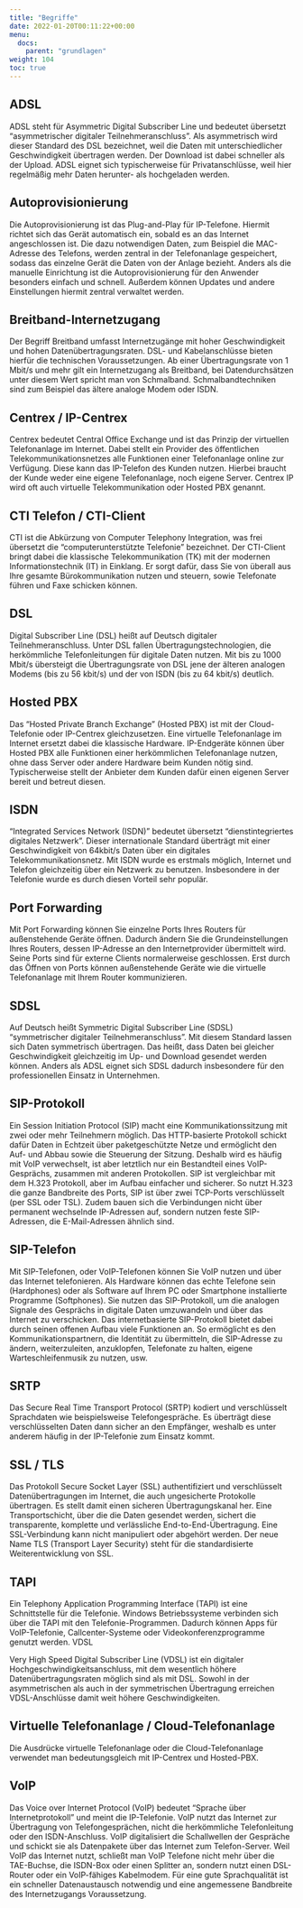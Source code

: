 ```yaml
---
title: "Begriffe"
date: 2022-01-20T00:11:22+00:00
menu:
  docs:
    parent: "grundlagen"
weight: 104
toc: true
---
```


## ADSL

ADSL steht für Asymmetric Digital Subscriber Line und bedeutet übersetzt “asymmetrischer digitaler Teilnehmeranschluss”. Als asymmetrisch wird dieser Standard des DSL bezeichnet, weil die Daten mit unterschiedlicher Geschwindigkeit übertragen werden. Der Download ist dabei schneller als der Upload. ADSL eignet sich typischerweise für Privatanschlüsse, weil hier regelmäßig mehr Daten herunter- als hochgeladen werden.

## Autoprovisionierung

Die Autoprovisionierung ist das Plug-and-Play für IP-Telefone. Hiermit richtet sich das Gerät automatisch ein, sobald es an das Internet angeschlossen ist. Die dazu notwendigen Daten, zum Beispiel die MAC-Adresse des Telefons, werden zentral in der Telefonanlage gespeichert, sodass das einzelne Gerät die Daten von der Anlage bezieht. Anders als die manuelle Einrichtung ist die Autoprovisionierung für den Anwender besonders einfach und schnell. Außerdem können Updates und andere Einstellungen hiermit zentral verwaltet werden.

## Breitband-Internetzugang

Der Begriff Breitband umfasst Internetzugänge mit hoher Geschwindigkeit und hohen Datenübertragungsraten. DSL- und Kabelanschlüsse bieten hierfür die technischen Voraussetzungen. Ab einer Übertragungsrate von 1 Mbit/s und mehr gilt ein Internetzugang als Breitband, bei Datendurchsätzen unter diesem Wert spricht man von Schmalband. Schmalbandtechniken sind zum Beispiel das ältere analoge Modem oder ISDN.

## Centrex / IP-Centrex

Centrex bedeutet Central Office Exchange und ist das Prinzip der virtuellen Telefonanlage im Internet. Dabei stellt ein Provider des öffentlichen Telekommunikationsnetzes alle Funktionen einer Telefonanlage online zur Verfügung. Diese kann das IP-Telefon des Kunden nutzen. Hierbei braucht der Kunde weder eine eigene Telefonanlage, noch eigene Server. Centrex IP wird oft auch virtuelle Telekommunikation oder Hosted PBX genannt.

## CTI Telefon / CTI-Client

CTI ist die Abkürzung von Computer Telephony Integration, was frei übersetzt die “computerunterstützte Telefonie” bezeichnet. Der CTI-Client bringt dabei die klassische Telekommunikation (TK) mit der modernen Informationstechnik (IT) in Einklang. Er sorgt dafür, dass Sie von überall aus Ihre gesamte Bürokommunikation nutzen und steuern, sowie Telefonate führen und Faxe schicken können.

## DSL

Digital Subscriber Line (DSL) heißt auf Deutsch digitaler Teilnehmeranschluss. Unter DSL fallen Übertragungstechnologien, die herkömmliche Telefonleitungen für digitale Daten nutzen. Mit bis zu 1000 Mbit/s übersteigt die Übertragungsrate von DSL jene der älteren analogen Modems (bis zu 56 kbit/s) und der von ISDN (bis zu 64 kbit/s) deutlich.

## Hosted PBX

Das “Hosted Private Branch Exchange” (Hosted PBX) ist mit der Cloud-Telefonie oder IP-Centrex gleichzusetzen. Eine virtuelle Telefonanlage im Internet ersetzt dabei die klassische Hardware. IP-Endgeräte können über Hosted PBX alle Funktionen einer herkömmlichen Telefonanlage nutzen, ohne dass Server oder andere Hardware beim Kunden nötig sind. Typischerweise stellt der Anbieter dem Kunden dafür einen eigenen Server bereit und betreut diesen.

## ISDN

“Integrated Services Network (ISDN)” bedeutet übersetzt “dienstintegriertes digitales Netzwerk”. Dieser internationale Standard überträgt mit einer Geschwindigkeit von 64kbit/s Daten über ein digitales Telekommunikationsnetz. Mit ISDN wurde es erstmals möglich, Internet und Telefon gleichzeitig über ein Netzwerk zu benutzen. Insbesondere in der Telefonie wurde es durch diesen Vorteil sehr populär.

## Port Forwarding

Mit Port Forwarding können Sie einzelne Ports Ihres Routers für außenstehende Geräte öffnen. Dadurch ändern Sie die Grundeinstellungen Ihres Routers, dessen IP-Adresse an den Internetprovider übermittelt wird. Seine Ports sind für externe Clients normalerweise geschlossen. Erst durch das Öffnen von Ports können außenstehende Geräte wie die virtuelle Telefonanlage mit Ihrem Router kommunizieren.

## SDSL

Auf Deutsch heißt Symmetric Digital Subscriber Line (SDSL) “symmetrischer digitaler Teilnehmeranschluss”. Mit diesem Standard lassen sich Daten symmetrisch übertragen. Das heißt, dass Daten bei gleicher Geschwindigkeit gleichzeitig im Up- und Download gesendet werden können. Anders als ADSL eignet sich SDSL dadurch insbesondere für den professionellen Einsatz in Unternehmen.

## SIP-Protokoll

Ein Session Initiation Protocol (SIP) macht eine Kommunikationssitzung mit zwei oder mehr Teilnehmern möglich. Das HTTP-basierte Protokoll schickt dafür Daten in Echtzeit über paketgeschützte Netze und ermöglicht den Auf- und Abbau sowie die Steuerung der Sitzung. Deshalb wird es häufig mit VoIP verwechselt, ist aber letztlich nur ein Bestandteil eines VoIP-Gesprächs, zusammen mit anderen Protokollen. SIP ist vergleichbar mit dem H.323 Protokoll, aber im Aufbau einfacher und sicherer. So nutzt H.323 die ganze Bandbreite des Ports, SIP ist über zwei TCP-Ports verschlüsselt (per SSL oder TSL). Zudem bauen sich die Verbindungen nicht über permanent wechselnde IP-Adressen auf, sondern nutzen feste SIP-Adressen, die E-Mail-Adressen ähnlich sind.

## SIP-Telefon

Mit SIP-Telefonen, oder VoIP-Telefonen können Sie VoIP nutzen und über das Internet telefonieren. Als Hardware können das echte Telefone sein (Hardphones) oder als Software auf Ihrem PC oder Smartphone installierte Programme (Softphones). Sie nutzen das SIP-Protokoll, um die analogen Signale des Gesprächs in digitale Daten umzuwandeln und über das Internet zu verschicken. Das internetbasierte SIP-Protokoll bietet dabei durch seinen offenen Aufbau viele Funktionen an. So ermöglicht es den Kommunikationspartnern, die Identität zu übermitteln, die SIP-Adresse zu ändern, weiterzuleiten, anzuklopfen, Telefonate zu halten, eigene Warteschleifenmusik zu nutzen, usw.

## SRTP

Das Secure Real Time Transport Protocol (SRTP) kodiert und verschlüsselt Sprachdaten wie beispielsweise Telefongespräche. Es überträgt diese verschlüsselten Daten dann sicher an den Empfänger, weshalb es unter anderem häufig in der IP-Telefonie zum Einsatz kommt.

## SSL / TLS

Das Protokoll Secure Socket Layer (SSL) authentifiziert und verschlüsselt Datenübertragungen im Internet, die auch ungesicherte Protokolle übertragen. Es stellt damit einen sicheren Übertragungskanal her. Eine Transportschicht, über die die Daten gesendet werden, sichert die transparente, komplette und verlässliche End-to-End-Übertragung. Eine SSL-Verbindung kann nicht manipuliert oder abgehört werden. Der neue Name TLS (Transport Layer Security) steht für die standardisierte Weiterentwicklung von SSL.

## TAPI

Ein Telephony Application Programming Interface (TAPI) ist eine Schnittstelle für die Telefonie. Windows Betriebssysteme verbinden sich über die TAPI mit den Telefonie-Programmen. Dadurch können Apps für VoIP-Telefonie, Callcenter-Systeme oder Videokonferenzprogramme genutzt werden.
VDSL

Very High Speed Digital Subscriber Line (VDSL) ist ein digitaler Hochgeschwindigkeitsanschluss, mit dem wesentlich höhere Datenübertragungsraten möglich sind als mit DSL. Sowohl in der asymmetrischen als auch in der symmetrischen Übertragung erreichen VDSL-Anschlüsse damit weit höhere Geschwindigkeiten.

## Virtuelle Telefonanlage / Cloud-Telefonanlage

Die Ausdrücke virtuelle Telefonanlage oder die Cloud-Telefonanlage verwendet man bedeutungsgleich mit IP-Centrex und Hosted-PBX.

## VoIP

Das Voice over Internet Protocol (VoIP) bedeutet “Sprache über Internetprotokoll” und meint die IP-Telefonie. VoIP nutzt das Internet zur Übertragung von Telefongesprächen, nicht die herkömmliche Telefonleitung oder den ISDN-Anschluss. VoIP digitalisiert die Schallwellen der Gespräche und schickt sie als Datenpakete über das Internet zum Telefon-Server. Weil VoIP das Internet nutzt, schließt man VoIP Telefone nicht mehr über die TAE-Buchse, die ISDN-Box oder einen Splitter an, sondern nutzt einen DSL-Router oder ein VoIP-fähiges Kabelmodem. Für eine gute Sprachqualität ist ein schneller Datenaustausch notwendig und eine angemessene Bandbreite des Internetzugangs Voraussetzung.